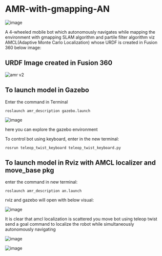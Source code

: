 # AMR-with-gmapping-AN

![image](https://user-images.githubusercontent.com/69638726/199431394-997829b5-a4f2-4ce5-9868-8ac99fcd445a.png)

A 4-wheeled mobile bot which autonomously navigates while mapping the environment with gmapping SLAM algorithm and partile filter algorithm viz AMCL(Adaptive Monte Carlo Localization) whose URDF is created in Fusion 360 below image:

## URDF Image created in Fusion 360

![amr v2](https://user-images.githubusercontent.com/69638726/199487703-2b231099-0af6-4f19-b35f-5aa28df56436.png)

## To launch model in Gazebo 

Enter the command in Terminal

```roslaunch amr_description gazebo.launch```

![image](https://user-images.githubusercontent.com/69638726/199502221-00fe4908-5dda-4332-ad69-1c0cbe4cd3f2.png)

here you can explore the gazebo environment 

To control bot using keyboard, enter in the new terminal:

```rosrun teleop_twist_keyboard teleop_twist_keyboard.py```

## To launch model in Rviz with AMCL localizer and move_base pkg

enter the command in new terminal:

```roslaunch amr_description an.launch```

rviz and gazebo will open with below visual:

![image](https://user-images.githubusercontent.com/69638726/199504404-4d887883-48e9-401d-a7ad-bb8b07a32829.png)


It is clear that amcl localization is scattered you move bot using teleop twist send a goal command to localize the robot while simultaneously autonomously navigating

![image](https://user-images.githubusercontent.com/69638726/199505532-70f89e8f-906a-4d93-8452-0d6c84bd43bc.png)


![image](https://user-images.githubusercontent.com/69638726/199505581-174d2870-bfb8-40ab-afb0-8e631308a04e.png)




